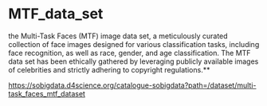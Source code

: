 # MTF_data_set
the Multi-Task Faces (MTF) image data set, a meticulously curated collection of face images designed for various classification tasks, including face recognition, as well as race, gender, and age classification. The MTF data set has been ethically gathered by leveraging publicly available images of celebrities and strictly adhering to copyright regulations.**

https://sobigdata.d4science.org/catalogue-sobigdata?path=/dataset/multi-task_faces_mtf_dataset

